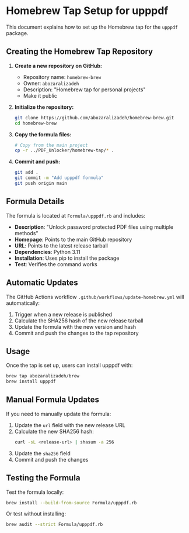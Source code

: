 # Homebrew Tap Setup for upppdf

This document explains how to set up the Homebrew tap for the `upppdf` package.

## Creating the Homebrew Tap Repository

1. **Create a new repository on GitHub:**
   - Repository name: `homebrew-brew`
   - Owner: `abozaralizadeh`
   - Description: "Homebrew tap for personal projects"
   - Make it public

2. **Initialize the repository:**
   ```bash
   git clone https://github.com/abozaralizadeh/homebrew-brew.git
   cd homebrew-brew
   ```

3. **Copy the formula files:**
   ```bash
   # Copy from the main project
   cp -r ../PDF_Unlocker/homebrew-tap/* .
   ```

4. **Commit and push:**
   ```bash
   git add .
   git commit -m "Add upppdf formula"
   git push origin main
   ```

## Formula Details

The formula is located at `Formula/upppdf.rb` and includes:

- **Description**: "Unlock password protected PDF files using multiple methods"
- **Homepage**: Points to the main GitHub repository
- **URL**: Points to the latest release tarball
- **Dependencies**: Python 3.11
- **Installation**: Uses pip to install the package
- **Test**: Verifies the command works

## Automatic Updates

The GitHub Actions workflow `.github/workflows/update-homebrew.yml` will automatically:

1. Trigger when a new release is published
2. Calculate the SHA256 hash of the new release tarball
3. Update the formula with the new version and hash
4. Commit and push the changes to the tap repository

## Usage

Once the tap is set up, users can install upppdf with:

```bash
brew tap abozaralizadeh/brew
brew install upppdf
```

## Manual Formula Updates

If you need to manually update the formula:

1. Update the `url` field with the new release URL
2. Calculate the new SHA256 hash:
   ```bash
   curl -sL <release-url> | shasum -a 256
   ```
3. Update the `sha256` field
4. Commit and push the changes

## Testing the Formula

Test the formula locally:

```bash
brew install --build-from-source Formula/upppdf.rb
```

Or test without installing:

```bash
brew audit --strict Formula/upppdf.rb
```
